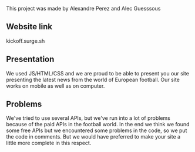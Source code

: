 This project was made by Alexandre Perez and Alec Guesssous 

## Website link 
kickoff.surge.sh

## Presentation
We used JS/HTML/CSS and we are proud to be able to present you our site presenting the latest news from the world of European football. Our site works on mobile as well as on computer.

## Problems
We've tried to use several APIs, but we've run into a lot of problems because of the paid APIs in the football world. 
In the end we think we found some free APIs but we encountered some problems in the code, so we put the code in comments. But we would have preferred to make your site a little more complete in this respect.  
